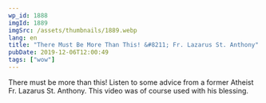 ```yaml
---
wp_id: 1888
imgId: 1889
imgSrc: /assets/thumbnails/1889.webp
lang: en
title: "There Must Be More Than This! &#8211; Fr. Lazarus St. Anthony"
pubDate: 2019-12-06T12:00:49
tags: ["wow"]
---
```


<!-- page: 6 -->

<p>There must be more than this! Listen to some advice from a former Atheist Fr. Lazarus St. Anthony. This video was of course used with his blessing.</p>
